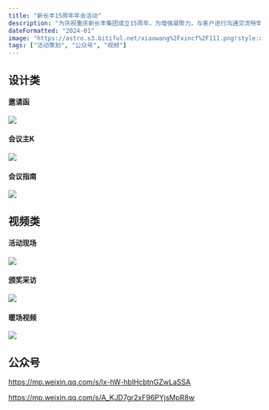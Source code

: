 ```yaml
---
title: "新长丰15周年年会活动"
description: "为庆祝重庆新长丰集团成立15周年，为增强凝聚力，与客户进行沟通交流特举办周年年会，负责年会整体策划、执行与设计"
dateFormatted: "2024-01"
image: "https://astro.s3.bitiful.net/xiaowang%2Fxincf%2F111.png!style:about"
tags: ["活动策划", "公众号", "视频"]
---     
```

## 设计类
#### 邀请函
![](https://astro.s3.bitiful.net/xiaowang%2Fxincf%2F%E5%9B%BE%E7%89%87%201.png!style:about)
#### 会议主K
![](https://astro.s3.bitiful.net/xiaowang%2Fxincf%2F%E5%9B%BE%E7%89%87%202.png!style:about)
#### 会议指南
![](https://astro.s3.bitiful.net/xiaowang%2Fxincf%2F%E5%9B%BE%E7%89%87%203.png!style:about)
## 视频类
#### 活动现场
![](https://astro.s3.bitiful.net/xiaowang%2Fxincf%2F%E5%9B%BE%E7%89%87%204.png!style:about)
#### 颁奖采访
![](https://astro.s3.bitiful.net/xiaowang%2Fxincf%2F%E5%9B%BE%E7%89%87%205.png!style:about)
#### 暖场视频
![](https://astro.s3.bitiful.net/xiaowang%2Fxincf%2F%E5%9B%BE%E7%89%87%206.png!style:about)
## 公众号
https://mp.weixin.qq.com/s/lx-hW-hblHcbtnGZwLaSSA

https://mp.weixin.qq.com/s/A_KJD7gr2xF96PYjsMpR8w